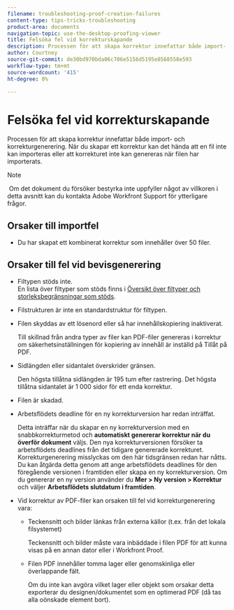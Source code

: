 ```yaml
---
filename: troubleshooting-proof-creation-failures
content-type: tips-tricks-troubleshooting
product-area: documents
navigation-topic: use-the-desktop-proofing-viewer
title: Felsöka fel vid korrekturskapande
description: Processen för att skapa korrektur innefattar både import- och korrekturgenerering. När du skapar ett korrektur kan det hända att en fil inte kan importeras eller att korrekturet inte kan genereras när filen har importerats.
author: Courtney
source-git-commit: de30bd970bda06c706e5156d5195e8568558e593
workflow-type: tm+mt
source-wordcount: '415'
ht-degree: 0%

---
```



# Felsöka fel vid korrekturskapande

Processen för att skapa korrektur innefattar både import- och korrekturgenerering. När du skapar ett korrektur kan det hända att en fil inte kan importeras eller att korrekturet inte kan genereras när filen har importerats.

>[!NOTE]
>
> Om det dokument du försöker bestyrka inte uppfyller något av villkoren i detta avsnitt kan du kontakta Adobe Workfront Support för ytterligare frågor.

## Orsaker till importfel

* Du har skapat ett kombinerat korrektur som innehåller över 50 filer.

## Orsaker till fel vid bevisgenerering

* Filtypen stöds inte.\
  En lista över filtyper som stöds finns i [Översikt över filtyper och storleksbegränsningar som stöds](../../../review-and-approve-work/proofing/proofing-overview/supported-proofing-file-types.md).

* Filstrukturen är inte en standardstruktur för filtypen.
* Filen skyddas av ett lösenord eller så har innehållskopiering inaktiverat.

  Till skillnad från andra typer av filer kan PDF-filer genereras i korrektur om säkerhetsinställningen för kopiering av innehåll är inställd på Tillåt på PDF.

* Sidlängden eller sidantalet överskrider gränsen.

  Den högsta tillåtna sidlängden är 195 tum efter rastrering. Det högsta tillåtna sidantalet är 1 000 sidor för ett enda korrektur.

* Filen är skadad.
* Arbetsflödets deadline för en ny korrekturversion har redan inträffat.

  Detta inträffar när du skapar en ny korrekturversion med en snabbkorrekturmetod och **automatiskt genererar korrektur när du överför dokument** väljs. Den nya korrekturversionen försöker ta arbetsflödets deadlines från det tidigare genererade korrekturet. Korrekturgenerering misslyckas om den här tidsgränsen redan har nåtts. Du kan åtgärda detta genom att ange arbetsflödets deadlines för den föregående versionen i framtiden eller skapa en ny korrekturversion. Om du genererar en ny version använder du **Mer > Ny version > Korrektur** och väljer **Arbetsflödets slutdatum i framtiden**.

* Vid korrektur av PDF-filer kan orsaken till fel vid korrekturgenerering vara:

   * Teckensnitt och bilder länkas från externa källor (t.ex. från det lokala filsystemet)

     Teckensnitt och bilder måste vara inbäddade i filen PDF för att kunna visas på en annan dator eller i Workfront Proof.

   * Filen PDF innehåller tomma lager eller genomskinliga eller överlappande fält.

     Om du inte kan avgöra vilket lager eller objekt som orsakar detta exporterar du designen/dokumentet som en optimerad PDF (då tas alla oönskade element bort).

